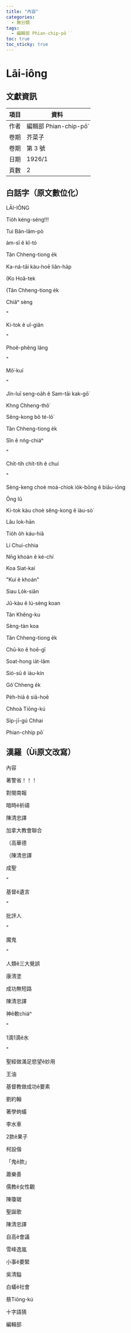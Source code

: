 ```yaml
---
title: "內容"
categories:
  - 無分類
tags:
  - 編輯部 Phian-chip-pō͘͘
toc: true
toc_sticky: true
---
```


# Lāi-iông

## 文獻資訊

| 項目 | 資料 |
|---|---|
| 作者 | 編輯部 Phian-chip-pō͘͘ |
| 卷期 | 芥菜子 |
| 卷期 | 第 3 號 |
| 日期 | 1926/1 |
| 頁數 | 2 |

## 白話字（原文數位化）

LĀI-IÔNG

Tio̍h kéng-séng!!!

Tuì Bân-lâm-pò

àm-sî ê kî-tó

Tân Chheng-tiong e̍k

Ka-ná-tāi kàu-hoē liân-ha̍p

(Ko Hoâ-tek

(Tân Chheng-tiong e̍k

Chiâⁿ sèng

"

Ki-tok ê uî-giân

"

Phoê-phêng lâng

"

Mô͘-kuí

"

Jîn-luī seng-oa̍h ê Sam-tāi kak-gō͘

Khng Chheng-thô͘

Sêng-kong bô té-lō͘

Tân Chheng-tiong e̍k

Sîn ê nńg-chiáⁿ

"

Chi̍t-tih chi̍t-tih ê chuí

"

Sèng-keng choè moá-chiok io̍k-bōng ê biāu-iōng

Ông Iû

Ki-tok kàu choè sêng-kong ê iàu-sò͘

Lâu Iok-hān

Tio̍h o̍h káu-hiā

Lí Chuí-chhia

Nn̄g khoán ê ké-chí

Koa Siat-kai

"Kuí ê khoán"

Siau Lo̍k-siān

Jû-kàu ê lú-sèng koan

Tân Khêng-ku

Sèng-tàn koa

Tân Chheng-tiong e̍k

Chū-ko ê hoē-gī

Soat-hong ia̍t-lâm

Sió-sū ê iàu-kín

Gô͘ Chheng e̍k

Pe̍h-hiā ê siā-hoē

Chhoà Tiōng-kú

Si̍p-jī-gú Chhai

Phian-chhip pō͘

## 漢羅（Ùi原文改寫）

內容

著警省！！！

對閩南報

暗時ê祈禱

陳清忠譯

加拿大教會聯合

（高華德

（陳清忠譯

成聖

"

基督ê遺言

"

批評人

"

魔鬼

"

人類ê三大覺誤

康清塗

成功無短路

陳清忠譯

神ê軟chiáⁿ

"

1滴1滴ê水

"

聖經做滿足慾望ê妙用

王油

基督教做成功ê要素

劉約翰

著學蚼蟻

李水車

2款ê果子

柯設偕

「鬼ê款」

蕭樂善

儒教ê女性觀

陳瓊琚

聖誕歌

陳清忠譯

自高ê會議

雪峰逸嵐

小事ê要緊

吳清鎰

白蟻ê社會

蔡Tiōng-kú

十字語猜

編輯部
